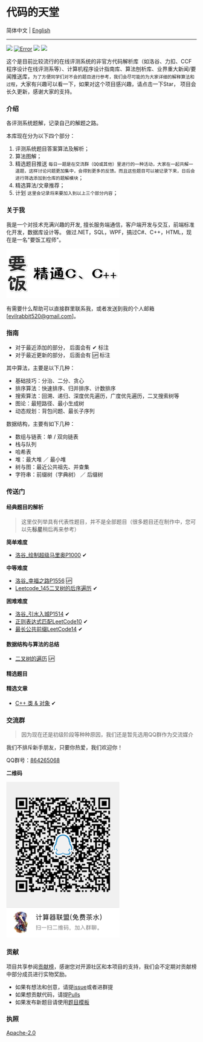 # 代码的天堂

简体中文 | [English](./README_en.md)

---
[![](https://img.shields.io/badge/QQ-864265068-ff79bc.svg?colorA=2894ff)](https://jq.qq.com/?_wv=1027&k=5dryjOZ "点击加入QQ群聊")
[![Error](https://img.shields.io/github/issues/Evilrabbit520/Hall/Error.svg?colorB=000000)](https://github.com/Evilrabbit520/Hall/issues "点击前往汇报错误")
![](https://img.shields.io/badge/language-C++-000000.svg)
[![](https://img.shields.io/badge/license-Apache2.0-000000.svg)](./LICENSE.txt "点击查看开源协议")


这个是目前比较流行的在线评测系统的非官方代码解析库（如洛谷、力扣、CCF程序设计在线评测系等）、计算机程序设计指南库、算法刨析库、业界重大新闻/要闻推送库，`为了方便同学们对不会的题目进行参考，我们会尽可能的为大家详细的解释算法和过程`，大家有兴趣可以看一下，如果对这个项目感兴趣，请点击一下Star， 项目会长久更新，感谢大家的支持。

### 介绍

各评测系统题解，记录自己的解题之路。

本库现在分为以下四个部分：

1. 评测系统题目答案算法及解析；
2. 算法图解；
3. 精选题目推送 `每日一题是在交流群（QQ或其他）里进行的一种活动，大家在一起共解一道题，这样讨论问题更加集中，会得到更多的反馈。而且这些题目可以被记录下来，日后会进行筛选添加到仓库的题解模块`；
4. 精选算法/文章推荐；
5. 计划 `这里会记录将来要加入到以上三个部分内容`；

### 关于我

我是一个对技术充满兴趣的开发, 擅长服务端通信，客户端开发与交互，前端标准化开发，数据库设计等。
做过.NET，SQL，WPF，搞过C#、C++，HTML，现在是一名"要饭工程师"。

![要饭精通CC++.jpg](./assets/要饭精通CC++.jpg)

有需要什么帮助可以直接群里联系我，或者发送到我的个人邮箱 [evilrabbit520@gmail.com]。

### 指南

- 对于最近添加的部分， 后面会有 ✔ 标注
- 对于最近更新的部分， 后面会有 🆙 标注

其中算法，主要是以下几种：

- 基础技巧：分治、二分、贪心
- 排序算法：快速排序、归并排序、计数排序
- 搜索算法：回溯、递归、深度优先遍历，广度优先遍历，二叉搜索树等
- 图论：最短路径、最小生成树
- 动态规划：背包问题、最长子序列

数据结构，主要有如下几种：

- 数组与链表：单 / 双向链表
- 栈与队列
- 哈希表
- 堆：最大堆 ／ 最小堆
- 树与图：最近公共祖先、并查集
- 字符串：前缀树（字典树） ／ 后缀树

### 传送门

#### 经典题目的解析

> 这里仅列举具有代表性题目，并不是全部题目（很多题目还在制作中，您可以先**标星**稍后再来参考）

**简单难度**

- [洛谷_绘制超级马里奥P1000](./Analysis/simple/2019-08-23_绘制超级马里奥P1000.md) ✔

**中等难度**

- [洛谷_幸福之路P1556](./Analysis/medium/2019-08-23_幸福之路P1556.md) 🆙
- [Leetcode_145二叉树的后序遍历](./Analysis/Data-structure-and-algorithm-code/2019-08-24_144二叉树的前序遍历.md) ✔

**困难难度**

- [洛谷_引水入城P1514](./Analysis/Data-structure-and-algorithm-code/2019-08-24_144二叉树的前序遍历.md) ✔
- [正则表达式匹配LeetCode10](./Analysis/difficult/2019-09-01_正则表达式匹配LeetCode10.md) ✔
- [最长公共前缀LeetCode14](./Analysis/difficult/2019-09-01_最长公共前缀LeetCode14.md) ✔

#### 数据结构与算法的总结

- [二叉树的遍历](./Analysis/DataStructureAndAlgorithm/二叉树的遍历.md) 🆙

#### 精选题目

#### 精选文章

- [C++ 类 & 对象](./article/ClassAndObject.md) ✔

### 交流群

>因为现在还是初级阶段等种种原因，我们还是暂先选用QQ群作为交流媒介

我们不排斥新手朋友，只要你热爱，我们欢迎你！

QQ群号：[864265068](https://jq.qq.com/?_wv=1027&k=5GIj36O)

**二维码**

![QRC.png](./assets/QRC.png)

### 贡献

项目共享参阅[贡献榜](https://github.com/Evilrabbit520/Hall/graphs/contributors)，感谢您对开源社区和本项目的支持，我们会不定期对贡献榜中部分成员进行实物奖励。

- 如果有想法和创意，请提[issue](https://github.com/Evilrabbit520/Hall/issues)或者进群提
- 如果想贡献代码，请提[Pulls](https://github.com/Evilrabbit520/Hall/pulls)
- 如果发布新题目请使用[题目模板](./template/Template.md)

### 执照

[Apache-2.0](./LICENSE.txt)
